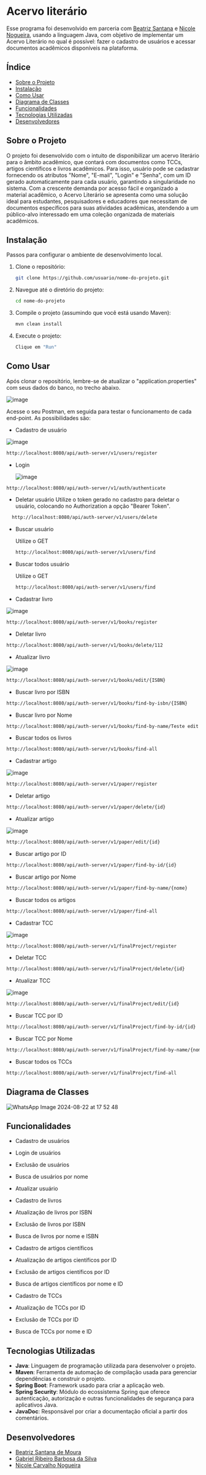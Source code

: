 # Acervo literário

Esse programa foi desenvolvido em parceria com [Beatriz Santana](https://github.com/bsmoura22) e [Nicole Nogueira](https://github.com/nicolecnogueira), usando a linguagem Java, com objetivo de implementar um Acervo Literário no qual é possível: fazer o cadastro de usuários e acessar documentos acadêmicos disponíveis na plataforma. 

## Índice

- [Sobre o Projeto](#sobre-o-projeto)
- [Instalação](#instalação)
- [Como Usar](#como-usar)
- [Diagrama de Classes](#diagrama-de-classes)
- [Funcionalidades](#funcionalidades)
- [Tecnologias Utilizadas](#tecnologias-utilizadas)
- [Desenvolvedores](#Desenvolvedores)

## Sobre o Projeto

O projeto foi desenvolvido com o intuito de disponibilizar um acervo literário para o âmbito acadêmico, que contará com documentos como TCCs, artigos científicos e livros acadêmicos.
Para isso, usuário pode se cadastrar fornecendo os atributos "Nome", "E-mail", "Login" e "Senha", com um ID gerado automaticamente para cada usuário, garantindo a singularidade no sistema. Com a crescente demanda por acesso fácil e organizado a material acadêmico, o Acervo Literário se apresenta como uma solução ideal para estudantes, pesquisadores e educadores que necessitam de documentos específicos para suas atividades acadêmicas, atendendo a um público-alvo interessado em uma coleção organizada de materiais acadêmicos.

## Instalação

Passos para configurar o ambiente de desenvolvimento local.

1. Clone o repositório:
    ```bash
    git clone https://github.com/usuario/nome-do-projeto.git
    ```

2. Navegue até o diretório do projeto:
    ```bash
    cd nome-do-projeto
    ```

3. Compile o projeto (assumindo que você está usando Maven):
    ```bash
    mvn clean install
    ```

4. Execute o projeto:
    ```bash
    Clique em "Run"
    ```

## Como Usar

Após clonar o repositório, lembre-se de atualizar o "application.properties" com seus dados do banco, no trecho abaixo.

![image](https://github.com/user-attachments/assets/8b2688fe-cd92-475b-b5bb-7ac1c6480c57)

Acesse o seu Postman, em seguida para testar o funcionamento de cada end-point.
As possibilidades são:

- Cadastro de usuário
  
![image](https://github.com/user-attachments/assets/5e0cc216-9895-4e3e-9b02-e47b8fdd9205)

```bash
http://localhost:8080/api/auth-server/v1/users/register
````
- Login

  ![image](https://github.com/user-attachments/assets/2f60cf99-964f-41ea-b09c-1831ff064521)
```bash
http://localhost:8080/api/auth-server/v1/auth/authenticate
````

- Deletar usuário
  Utilize o token gerado no cadastro para deletar o usuário, colocando no Authorization a opção "Bearer Token".

```bash
  http://localhost:8080/api/auth-server/v1/users/delete
```

- Buscar usuário

  Utilize o GET
  ```bash
  http://localhost:8080/api/auth-server/v1/users/find
  ```
- Buscar todos usuário

  Utilize o GET
  ```bash
  http://localhost:8080/api/auth-server/v1/users/find
  ```

- Cadastrar livro

![image](https://github.com/user-attachments/assets/c4effd94-e42a-4eef-9b4f-db54dc5280df)

```bash
http://localhost:8080/api/auth-server/v1/books/register
```

- Deletar livro

```bash
http://localhost:8080/api/auth-server/v1/books/delete/112
```

- Atualizar livro

![image](https://github.com/user-attachments/assets/f6ae5219-a2bc-42e1-ac0e-e0661d57e05a)

```bash
http://localhost:8080/api/auth-server/v1/books/edit/{ISBN}
```

- Buscar livro por ISBN

```bash
http://localhost:8080/api/auth-server/v1/books/find-by-isbn/{ISBN}
```
- Buscar livro por Nome

```bash
http://localhost:8080/api/auth-server/v1/books/find-by-name/Teste edit
```

- Buscar todos os livros
  
```bash
http://localhost:8080/api/auth-server/v1/books/find-all
```
- Cadastrar artigo

![image](https://github.com/user-attachments/assets/ca8aba99-d167-46f1-a02d-d690cebfa25e)


```bash
http://localhost:8080/api/auth-server/v1/paper/register
```

- Deletar artigo

```bash
http://localhost:8080/api/auth-server/v1/paper/delete/{id}
```

- Atualizar artigo

![image](https://github.com/user-attachments/assets/28be37a7-d750-4702-8a0b-7982ceaa22b5)

```bash
http://localhost:8080/api/auth-server/v1/paper/edit/{id}
```

- Buscar artigo por ID

```bash
http://localhost:8080/api/auth-server/v1/paper/find-by-id/{id}
```
- Buscar artigo por Nome

```bash
http://localhost:8080/api/auth-server/v1/paper/find-by-name/{nome}
```

- Buscar todos os artigos
  
```bash
http://localhost:8080/api/auth-server/v1/paper/find-all
```
- Cadastrar TCC

![image](https://github.com/user-attachments/assets/9602a11f-3c24-4ad2-ab54-5f1049f4087b)


```bash
http://localhost:8080/api/auth-server/v1/finalProject/register
```

- Deletar TCC

```bash
http://localhost:8080/api/auth-server/v1/finalProject/delete/{id}
```

- Atualizar TCC

![image](https://github.com/user-attachments/assets/30dee1d3-02f3-4f21-b243-275f825afae9)

```bash
http://localhost:8080/api/auth-server/v1/finalProject/edit/{id}
```

- Buscar TCC por ID

```bash
http://localhost:8080/api/auth-server/v1/finalProject/find-by-id/{id}
```
- Buscar TCC por Nome

```bash
http://localhost:8080/api/auth-server/v1/finalProject/find-by-name/{nome}
```

- Buscar todos os TCCs
  
```bash
http://localhost:8080/api/auth-server/v1/finalProject/find-all
```
## Diagrama de Classes
![WhatsApp Image 2024-08-22 at 17 52 48](https://github.com/user-attachments/assets/d3893078-2591-4d22-9b10-c0b41409f2cf)


## Funcionalidades

- Cadastro de usuários
- Login de usuários
- Exclusão de usuários
- Busca de usuários por nome
- Atualizar usuário
  

- Cadastro de livros 
- Atualização de livros por ISBN
- Exclusão de livros por ISBN
- Busca de livros por nome e ISBN
  
  
- Cadastro de artigos científicos
- Atualização de artigos científicos por ID
- Exclusão de artigos científicos por ID
- Busca de artigos científicos por nome e ID
  

- Cadastro de TCCs
- Atualização de TCCs por ID
- Exclusão de TCCs por ID
- Busca de TCCs por nome e ID

## Tecnologias Utilizadas

- **Java**: Linguagem de programação utilizada para desenvolver o projeto.
- **Maven**: Ferramenta de automação de compilação usada para gerenciar dependências e construir o projeto.
- **Spring Boot**: Framework usado para criar a aplicação web.
- **Spring Security**: Módulo do ecossistema Spring que oferece autenticação, autorização e outras funcionalidades de segurança para aplicativos Java.
- **JavaDoc**: Responsável por criar a documentação oficial a partir dos comentários.

## Desenvolvedores

- [Beatriz Santana de Moura](https://github.com/bsmoura22)
- [Gabriel Ribeiro Barbosa da Silva](https://github.com/gabriel-ribeiro-099)
- [Nicole Carvalho Nogueira](https://github.com/nicolecnogueira)
